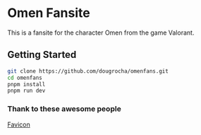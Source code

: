 # Omen Fansite

This is a fansite for the character Omen from the game Valorant.

## Getting Started

```bash
git clone https://github.com/dougrocha/omenfans.git
cd omenfans
pnpm install
pnpm run dev
```

### Thank to these awesome people

[Favicon](https://www.reddit.com/r/VALORANT/comments/166fgav/omen_icon_fanart/)
